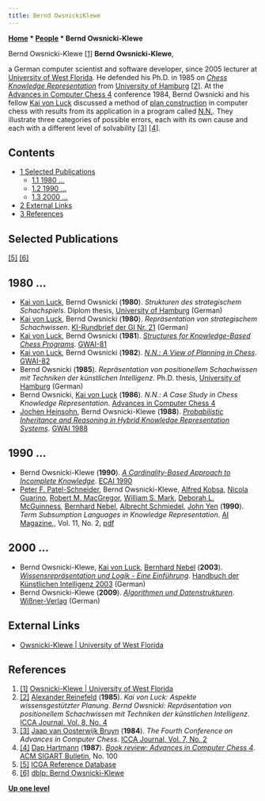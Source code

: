 ```yaml
---
title: Bernd OwsnickiKlewe
---
```

**[Home](Home "Home") * [People](People "People") * Bernd Owsnicki-Klewe**

[](https://uwf.edu/hmcse/departments/computer-science/our-faculty/faculty-profiles/dr-bernd-owsnicki-klewe.html) Bernd Owsnicki-Klewe <a id="cite-note-1" href="#cite-ref-1">[1]</a>
**Bernd Owsnicki-Klewe**,

a German computer scientist and software developer, since 2005 lecturer at [University of West Florida](https://en.wikipedia.org/wiki/University_of_West_Florida).
He defended his Ph.D. in 1985 on *[Chess Knowledge Representation](Knowledge "Knowledge")* from [University of Hamburg](University_of_Hamburg "University of Hamburg") <a id="cite-note-2" href="#cite-ref-2">[2]</a>.
At the [Advances in Computer Chess 4](Advances_in_Computer_Chess_4 "Advances in Computer Chess 4") conference 1984, Bernd Owsnicki and his fellow [Kai von Luck](Kai_von_Luck "Kai von Luck") discussed a method of [plan construction](Planning "Planning") in computer chess with results from its application in a program called [N.N.](N.N. "N.N.").
They illustrate three categories of possible errors, each with its own cause and each with a different level of solvability <a id="cite-note-3" href="#cite-ref-3">[3]</a> <a id="cite-note-4" href="#cite-ref-4">[4]</a>.

## Contents

- [1 Selected Publications](#selected-publications)
  - [1.1 1980 ...](#1980-...)
  - [1.2 1990 ...](#1990-...)
  - [1.3 2000 ...](#2000-...)
- [2 External Links](#external-links)
- [3 References](#references)

## Selected Publications

<a id="cite-note-5" href="#cite-ref-5">[5]</a> <a id="cite-note-6" href="#cite-ref-6">[6]</a>

## 1980 ...

- [Kai von Luck](Kai_von_Luck "Kai von Luck"), Bernd Owsnicki (**1980**). *Strukturen des strategischem Schachspiels*. Diplom thesis, [University of Hamburg](University_of_Hamburg "University of Hamburg") (German)
- [Kai von Luck](Kai_von_Luck "Kai von Luck"), Bernd Owsnicki (**1980**). *Repräsentation von strategischem Schachwissen*. [KI-Rundbrief der GI Nr. 21](https://fb-ki.gi.de/fileadmin/FB/KI/Rundbriefe/Nummer_21.pdf) (German)
- [Kai von Luck](Kai_von_Luck "Kai von Luck"), Bernd Owsnicki (**1981**). *[Structures for Knowledge-Based Chess Programs](https://link.springer.com/chapter/10.1007/978-3-662-02328-0_27)*. [GWAI-81](https://dblp.uni-trier.de/db/conf/ki/gwai1981.html)
- [Kai von Luck](Kai_von_Luck "Kai von Luck"), Bernd Owsnicki (**1982**). *[N.N.: A View of Planning in Chess](https://link.springer.com/chapter/10.1007%2F978-3-642-68826-3_8)*. [GWAI-82](https://dblp.uni-trier.de/db/conf/ki/gwai1982.html)
- Bernd Owsnicki (**1985**). *Repräsentation von positionellem Schachwissen mit Techniken der künstlichen Intelligenz*. Ph.D. thesis, [University of Hamburg](University_of_Hamburg "University of Hamburg") (German)
- Bernd Owsnicki, [Kai von Luck](Kai_von_Luck "Kai von Luck") (**1986**). *N.N.: A Case Study in Chess Knowledge Representation*. [Advances in Computer Chess 4](Advances_in_Computer_Chess_4 "Advances in Computer Chess 4")
- [Jochen Heinsohn](https://dblp.uni-trier.de/pers/hd/h/Heinsohn:Jochen), Bernd Owsnicki-Klewe (**1988**). *[Probabilistic Inheritance and Reasoning in Hybrid Knowledge Representation Systems](https://link.springer.com/chapter/10.1007/978-3-642-74064-0_5)*. [GWAI 1988](https://dblp.uni-trier.de/db/conf/ki/gwai88.html)

## 1990 ...

- Bernd Owsnicki-Klewe (**1990**). *[A Cardinality-Based Approach to Incomplete Knowledge](https://dl.acm.org/doi/abs/10.5555/3070070.3070165)*. [ECAI 1990](https://dblp.uni-trier.de/db/conf/ecai/ecai90.html)
- [Peter F. Patel-Schneider](https://scholar.google.com/citations?user=9WivH3kAAAAJ&hl=en), Bernd Owsnicki-Klewe, [Alfred Kobsa](https://scholar.google.com/citations?user=0nBysEcAAAAJ&hl=en), [Nicola Guarino](https://en.wikipedia.org/wiki/Nicola_Guarino), [Robert M. MacGregor](https://dblp.uni-trier.de/pers/hd/m/MacGregor:Robert_M=.html), [William S. Mark](https://en.wikipedia.org/wiki/William_Mark), [Deborah L. McGuinness](https://en.wikipedia.org/wiki/Deborah_McGuinness), [Bernhard Nebel](Mathematician#BNebel "Mathematician"), [Albrecht Schmiedel](https://scholar.google.com/citations?user=f3_a9lcAAAAJ&hl=en), [John Yen](Mathematician#JYen "Mathematician") (**1990**). *Term Subsumption Languages in Knowledge Representation*. [AI Magazine](AAAI#AIMAG "AAAI"),, Vol. 11, No. 2, [pdf](http://dl.kr.org/oldproceedings/AIMag11-02-003.pdf)

## 2000 ...

- Bernd Owsnicki-Klewe, [Kai von Luck](Kai_von_Luck "Kai von Luck"), [Bernhard Nebel](Mathematician#BNebel "Mathematician") (**2003**). *[Wissensrepräsentation und Logik - Eine Einführung](https://www.degruyter.com/view/books/9783486598834/9783486598834.153/9783486598834.153.xml)*. [Handbuch der Künstlichen Intelligenz 2003](https://www.degruyter.com/viewbooktoc/product/230985) (German)
- Bernd Owsnicki-Klewe (**2009**). *[Algorithmen und Datenstrukturen](https://www.zvab.com/buch-suchen/autor/bernd-owsnicki-klewe/)*. [Wißner-Verlag](https://www.wissner.com/) (German)

## External Links

- [Owsnicki-Klewe | University of West Florida](https://uwf.edu/hmcse/departments/computer-science/our-faculty/faculty-profiles/dr-bernd-owsnicki-klewe.html)

## References

1. <a id="cite-ref-1" href="#cite-note-1">[1]</a> [Owsnicki-Klewe | University of West Florida](https://uwf.edu/hmcse/departments/computer-science/our-faculty/faculty-profiles/dr-bernd-owsnicki-klewe.html)
1. <a id="cite-ref-2" href="#cite-note-2">[2]</a> [Alexander Reinefeld](Alexander_Reinefeld "Alexander Reinefeld") (**1985**). *Kai von Luck: Aspekte wissensgestützter Planung. Bernd Owsnicki: Repräsentation von positionellem Schachwissen mit Techniken der künstlichen Intelligenz*. [ICCA Journal, Vol. 8, No. 4](ICGA_Journal#8_4 "ICGA Journal")
1. <a id="cite-ref-3" href="#cite-note-3">[3]</a> [Jaap van Oosterwijk Bruyn](Jaap_van_Oosterwijk_Bruyn "Jaap van Oosterwijk Bruyn") (**1984**). *The Fourth Conference on Advances in Computer Chess*. [ICCA Journal, Vol. 7, No. 2](ICGA_Journal#7_2 "ICGA Journal")
1. <a id="cite-ref-4" href="#cite-note-4">[4]</a> [Dap Hartmann](Dap_Hartmann "Dap Hartmann") (**1987**). *[Book review: Advances in Computer Chess 4](https://dl.acm.org/doi/10.1145/24671.1057627)*. [ACM SIGART Bulletin](ACM#SIGART "ACM"), No. 100
1. <a id="cite-ref-5" href="#cite-note-5">[5]</a> [ICGA Reference Database](ICGA_Journal#RefDB "ICGA Journal")
1. <a id="cite-ref-6" href="#cite-note-6">[6]</a> [dblp: Bernd Owsnicki-Klewe](https://dblp.uni-trier.de/pers/hd/o/Owsnicki=Klewe:Bernd)

**[Up one level](People "People")**


